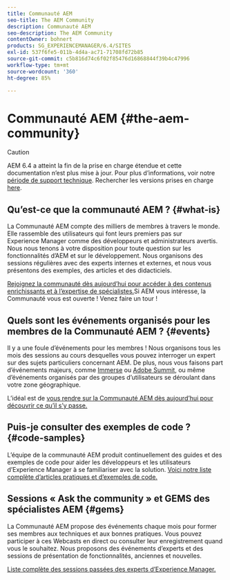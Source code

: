 ```yaml
---
title: Communauté AEM
seo-title: The AEM Community
description: Communauté AEM
seo-description: The AEM Community
contentOwner: bohnert
products: SG_EXPERIENCEMANAGER/6.4/SITES
exl-id: 537f6fe5-011b-4d4a-ac71-71708fd72b85
source-git-commit: c5b816d74c6f02f85476d16868844f39b4c47996
workflow-type: tm+mt
source-wordcount: '360'
ht-degree: 85%

---
```


# Communauté AEM {#the-aem-community}

>[!CAUTION]
>
>AEM 6.4 a atteint la fin de la prise en charge étendue et cette documentation n’est plus mise à jour. Pour plus d’informations, voir notre [période de support technique](https://helpx.adobe.com/fr/support/programs/eol-matrix.html). Rechercher les versions prises en charge [here](https://experienceleague.adobe.com/docs/?lang=fr).

## Qu’est-ce que la communauté AEM ? {#what-is}

La Communauté AEM compte des milliers de membres à travers le monde. Elle rassemble des utilisateurs qui font leurs premiers pas sur Experience Manager comme des développeurs et administrateurs avertis.  Nous nous tenons à votre disposition pour toute question sur les fonctionnalités d’AEM et sur le développement. Nous organisons des sessions régulières avec des experts internes et externes, et nous vous présentons des exemples, des articles et des didacticiels.

[Rejoignez la communauté dès aujourd’hui pour accéder à des contenus enrichissants et à l’expertise de spécialistes.](https://experienceleaguecommunities.adobe.com/t5/adobe-experience-manager/ct-p/adobe-experience-manager-community?profile.language=fr)Si AEM vous intéresse, la Communauté vous est ouverte ! Venez faire un tour !

## Quels sont les événements organisés pour les membres de la Communauté AEM ? {#events}

Il y a une foule d’événements pour les membres ! Nous organisons tous les mois des sessions au cours desquelles vous pouvez interroger un expert sur des sujets particuliers concernant AEM. De plus, nous vous faisons part d’événements majeurs, comme [Immerse](http://help-forums.adobe.com/content/adobeforums/en/experience-manager-forum/adobe-experience-manager.topic.html/forum__fb7p-the_immerseagendai.html) ou [Adobe Summit](http://summit.adobe.com/na/?promoid=6JMR7JQY&amp;mv=other), ou même d’événements organisés par des groupes d’utilisateurs se déroulant dans votre zone géographique.

L’idéal est de [vous rendre sur la Communauté AEM dès aujourd’hui pour découvrir ce qu’il s’y passe.](http://help-forums.adobe.com/content/adobeforums/en/experience-manager-forum/adobe-experience-manager.html)

## Puis-je consulter des exemples de code ? {#code-samples}

L’équipe de la communauté AEM produit continuellement des guides et des exemples de code pour aider les développeurs et les utilisateurs d’Experience Manager à se familiariser avec la solution. [Voici notre liste complète d’articles pratiques et d’exemples de code.](https://helpx.adobe.com/fr/experience-manager/topics/how-to.html)

## Sessions « Ask the community » et GEMS des spécialistes AEM {#gems}

La Communauté AEM propose des événements chaque mois pour former ses membres aux techniques et aux bonnes pratiques. Vous pouvez participer à ces Webcasts en direct ou consulter leur enregistrement quand vous le souhaitez. Nous proposons des événements d’experts et des sessions de présentation de fonctionnalités, anciennes et nouvelles.

[Liste complète des sessions passées des experts d’Experience Manager.](https://helpx.adobe.com/experience-manager/kt/eseminars/ask-the-expert/atace-index.html)
